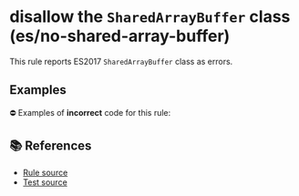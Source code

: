 # disallow the `SharedArrayBuffer` class (es/no-shared-array-buffer)

This rule reports ES2017 `SharedArrayBuffer` class as errors.

## Examples

⛔ Examples of **incorrect** code for this rule:

<eslint-playground type="bad" code="/*eslint es/no-shared-array-buffer: error */
let buffer = new SharedArrayBuffer(10)
" />

## 📚 References

- [Rule source](https://github.com/mysticatea/eslint-plugin-es/blob/v1.3.2/lib/rules/no-shared-array-buffer.js)
- [Test source](https://github.com/mysticatea/eslint-plugin-es/blob/v1.3.2/tests/lib/rules/no-shared-array-buffer.js)
